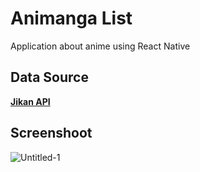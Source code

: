 # Animanga List
Application about anime using React Native

## Data Source
**[Jikan API](https://jikan.docs.apiary.io/)**

## Screenshoot
![Untitled-1](https://user-images.githubusercontent.com/63697314/108331101-ff140280-7200-11eb-9b67-b0dad8b50e66.png)
